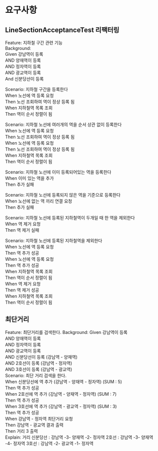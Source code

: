 # 요구사항
## LineSectionAcceptanceTest 리팩터링
Feature: 지하철 구간 관련 기능  
   Background:  
      Given 강남역이 등록  
      AND 양재역이 등록  
      AND 정자역이 등록  
      AND 광교역이 등록  
      And 신분당선이 등록  

   Scenario: 지하철 구간을 등록한다  
      When 노선에 역 등록 요청  
      Then 노선 조회하여 역이 정상 등록 됨  
      When 지하철역 목록 조회  
      Then 역이 순서 정렬이 됨  

   Scenario: 지하철 노선에 여러개의 역을 순서 상관 없이 등록한다  
      When 노선에 역 등록 요청  
      Then 노선 조회하여 역이 정상 등록 됨  
      When 노선에 역 등록 요청  
      Then 노선 조회하여 역이 정상 등록 됨  
      When 지하철역 목록 조회  
      Then 역이 순서 정렬이 됨  

   Scenario: 지하철 노선에 이미 등록되어있는 역을 등록한다  
      When 이미 있는 역을 추가  
      Then 추가 실패  
   
   Scenario: 지하철 노선에 등록되지 않은 역을 기준으로 등록한다  
      When 노선에 없는 역 끼리 연결 요청  
      Then 추가 실패  
   
   Scenario: 지하철 노선에 등록된 지하철역이 두개일 때 한 역을 제외한다  
      When 역 제거 요청  
      Then 역 제거 실패 

   Scenario: 지하철 노선에 등록된 지하철역을 제외한다  
      When 노선에 역 등록 요청  
      Then 역 추가 성공  
      When 노선에 역 등록 요청  
      Then 역 추가 성공  
      When 지하철역 목록 조회  
      Then 역이 순서 정렬이 됨  
      When 역 제거 요청  
      Then 역 제거 성공  
      When 지하철역 목록 조회  
      Then 역이 순서 정렬이 됨  
## 최단거리
            
Feature: 최단거리를 검색한다.
   Background:
      Given 강남역이 등록  
      AND 양재역이 등록  
      AND 정자역이 등록  
      AND 광교역이 등록  
      AND 신분당선이 등록 (강남역 - 양재역)  
      AND 2호선이 등록 (강남역 - 정자역)  
      AND 3호선이 등록 (강남역 - 광교역)  
   Scenario: 최단 거리 검색을 한다.  
      When 신분당선에 역 추가 (강남역 - 양재역 - 정자역) (SUM : 5)  
      Then 역 추가 성공  
      When 2호선에 역 추가 (강남역 - 양재역 - 정자역) (SUM : 7)  
      Then 역 추가 성공  
      When 3호선에 역 추가 (강남역 - 광교역 - 정자역) (SUM : 3)  
      Then 역 추가 성공  
      When 강남역 - 정자역 최단거리 요청  
      Then 강남역 - 광교역 결과 출력  
      Then 거리 3 출력  
   Explain: 거리
      신분당선 : 강남역 -3- 양재역 -2- 정자역
      2호선 : 강남역 -3- 양재역 -4- 정자역
      3호선 : 강남역 -2- 광교역 -1- 정자역
     
       